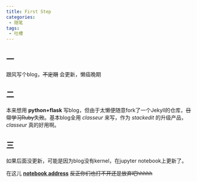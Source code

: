 ```yaml
---
title: First Step
categories:
 - 随笔
tags:
 - 吐槽
---
```

## 一
跟风写个blog，~~不定期~~ 会更新，懒癌晚期

## 二
本来想用 **python+flask** 写blog，但由于太懒便随意fork了一个Jekyll的仓库，~~日常学习Ruby失败~~。基本blog全用 *classeur* 来写，作为 *stackedit* 的升级产品，*classeur* 真的好用啊。

## 三
如果后面没更新，可能是因为blog没有kernel，在jupyter notebook上更新了。

在这儿  [**notebook address**](http://118.89.161.52:8888/tree?)  ~~反正你们也打不开还是放弃吧hhhhh~~ 

